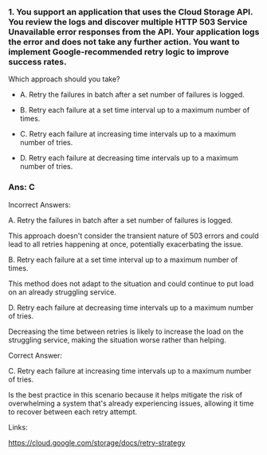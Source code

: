 ### 1. You support an application that uses the Cloud Storage API. You review the logs and discover multiple HTTP 503 Service Unavailable error responses from the API. Your application logs the error and does not take any further action. You want to implement Google-recommended retry logic to improve success rates.

Which approach should you take?

- A. Retry the failures in batch after a set number of failures is logged.

- B. Retry each failure at a set time interval up to a maximum number of times.

- C. Retry each failure at increasing time intervals up to a maximum number of tries.

- D. Retry each failure at decreasing time intervals up to a maximum number of tries.

### Ans: C

Incorrect Answers:

A. Retry the failures in batch after a set number of failures is logged.

This approach doesn't consider the transient nature of 503 errors and could lead to all retries happening at once, potentially exacerbating the issue.

B. Retry each failure at a set time interval up to a maximum number of times.

This method does not adapt to the situation and could continue to put load on an already struggling service.

D. Retry each failure at decreasing time intervals up to a maximum number of tries.

Decreasing the time between retries is likely to increase the load on the struggling service, making the situation worse rather than helping.



Correct Answer:

C. Retry each failure at increasing time intervals up to a maximum number of tries.

Is the best practice in this scenario because it helps mitigate the risk of overwhelming a system that's already experiencing issues, allowing it time to recover between each retry attempt.



Links:

https://cloud.google.com/storage/docs/retry-strategy
